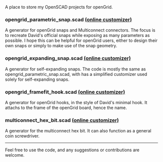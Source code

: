 A place to store my OpenSCAD projects for openGrid.

### opengrid_parametric_snap.scad [(online customizer)](https://makerworld.com/en/models/1680432-opengrid-snap-generator)
A generator for openGrid snaps and Multiconnect connectors. The focus is to recreate David's official snaps while exposing as many parameters as possible. I hope this can be helpful for openGrid users, either to design their own snaps or simply to make use of the snap geometry.

### opengrid_expanding_snap.scad [(online customizer)](https://makerworld.com/en/models/1412027-opengrid-multiconnect-self-expanding-snap)
A generator for self-expanding snaps. The code is mostly the same as opengrid_parametric_snap.scad, with has a simplified customizer used solely for self-expanding snaps.

### opengrid_framefit_hook.scad [(online customizer)](https://makerworld.com/en/models/1586090-opengrid-lite-hook-generator)
A generator for openGrid hooks, in the style of David's minimal hook. It attachs to the frame of the openGrid board, hence the name.

### multiconnect_hex_bit.scad [(online customizer)](https://makerworld.com/en/models/1412021-opengrid-multiconnect-6-35mm-hex-bit)
A generator for the multiconnect hex bit. It can also function as a general coin screwdriver.

---

Feel free to use the code, and any suggestions or contributions are welcome.
